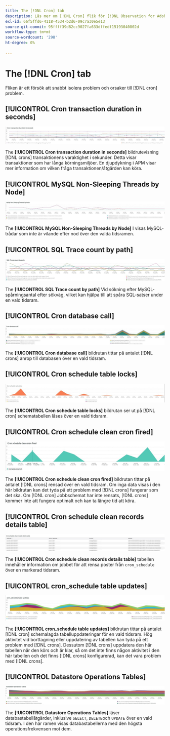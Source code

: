 ```yaml
---
title: The [!DNL Cron] tab
description: Läs mer om [!DNL Cron] flik för [!DNL Observation for Adobe Commerce].
exl-id: 66f5ffd6-4118-4534-b2d6-09c7a30e5e13
source-git-commit: 95ffff39d82cc9027fa633dffedf15193040802d
workflow-type: tm+mt
source-wordcount: '298'
ht-degree: 0%

---
```


# The [!DNL Cron] tab

Fliken är ett försök att snabbt isolera problem och orsaker till [!DNL cron] problem.

## [!UICONTROL Cron transaction duration in seconds]

![Kravtransaktionens varaktighet i sekunder](../../assets/tools/observation-for-adobe-commerce/cron-tab-1.jpg)

The **[!UICONTROL Cron transaction duration in seconds]** bildrutevisning [!DNL crons] transaktionens varaktighet i sekunder. Detta visar transaktioner som har långa körningsmiljöer. En djupdykning i APM visar mer information om vilken fråga transaktionen/åtgärden kan köra.

## [!UICONTROL MySQL Non-Sleeping Threads by Node]

![MySQL icke-vilande trådar efter nod](../../assets/tools/observation-for-adobe-commerce/cron-tab-2.jpg)

The **[!UICONTROL MySQL Non-Sleeping Threads by Node]** I visas MySQL-trådar som inte är vilande efter nod över den valda tidsramen.

## [!UICONTROL SQL Trace count by path]

![Antal SQL-spårningar efter sökväg](../../assets/tools/observation-for-adobe-commerce/cron-tab-3.jpg)

The **[!UICONTROL SQL Trace count by path]** Vid sökning efter MySQL-spårningsantal efter sökväg, vilket kan hjälpa till att spåra SQL-satser under en vald tidsram.

## [!UICONTROL Cron database call]

![Cron-databasanrop](../../assets/tools/observation-for-adobe-commerce/cron-tab-4.jpg)

The **[!UICONTROL Cron database call]** bildrutan tittar på antalet [!DNL crons] anrop till databasen över en vald tidsram.

## [!UICONTROL Cron schedule table locks]

![Cron schedule table locks](../../assets/tools/observation-for-adobe-commerce/cron-tab-5.jpg)

The **[!UICONTROL Cron schedule table locks]** bildrutan ser ut på [!DNL cron] schematabellen låses över en vald tidsram.

## [!UICONTROL Cron schedule clean cron fired]

![Cron schedule table locks](../../assets/tools/observation-for-adobe-commerce/cron-tab-6.jpg)

The **[!UICONTROL Cron schedule clean cron fired]** bildrutan tittar på antalet [!DNL crons] rensad över en vald tidsram. Om inga data visas i den här bildrutan kan det tyda på ett problem med [!DNL crons] fungerar som det ska. Om [!DNL cron] Jobbschemat har inte rensats, [!DNL crons] kommer inte att fungera optimalt och kan ta längre tid att köra.

## [!UICONTROL Cron schedule clean records details table]

![Rensa poster i schemaläggningstabell](../../assets/tools/observation-for-adobe-commerce/cron-tab-7.jpg)

The **[!UICONTROL Cron schedule clean records details table]** tabellen innehåller information om jobbet för att rensa poster från `cron_schedule` över en markerad tidsram.

## [!UICONTROL cron_schedule table updates]

![cron_schedule table updates](../../assets/tools/observation-for-adobe-commerce/cron-tab-8.jpg)

The **[!UICONTROL cron_schedule table updates]** bildrutan tittar på antalet [!DNL cron] schemalagda tabelluppdateringar för en vald tidsram. Hög aktivitet vid borttagning eller uppdatering av tabellen kan tyda på ett problem med [!DNL crons]. Dessutom [!DNL crons] uppdatera den här tabellen när den körs och är klar, så om det inte finns någon aktivitet i den här tabellen och det finns [!DNL crons] konfigurerad, kan det vara problem med [!DNL crons].

## [!UICONTROL Datastore Operations Tables]

![Register för dataarkivåtgärder](../../assets/tools/observation-for-adobe-commerce/cron-tab-9.jpg)

The **[!UICONTROL Datastore Operations Tables]** läser databastabellåtgärder, inklusive `SELECT`, `DELETE`och `UPDATE` över en vald tidsram. I den här ramen visas databastabellerna med den högsta operationsfrekvensen mot dem.
